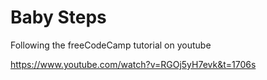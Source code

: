 # Baby Steps

Following the freeCodeCamp tutorial on youtube

https://www.youtube.com/watch?v=RGOj5yH7evk&t=1706s
